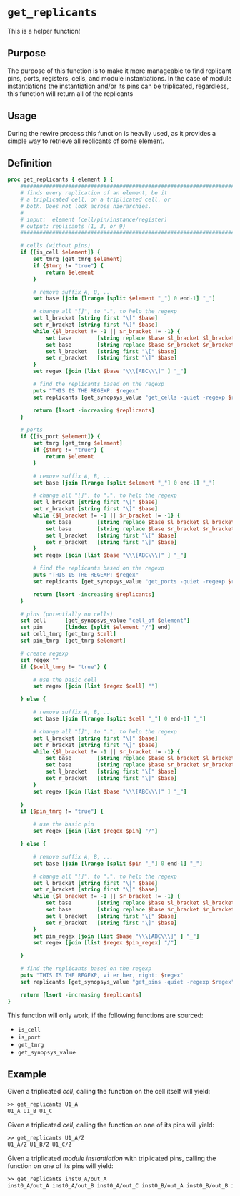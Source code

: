 # ```get_replicants```

This is a helper function!

## Purpose

The purpose of this function is to make it more manageable to find replicant pins, ports, registers, cells, and module instantiations. In the case of module instantiations the instantiation and/or its pins can be triplicated, regardless, this function will return all of the replicants

## Usage

During the rewire process this function is heavily used, as it provides a simple way to retrieve all replicants of some element.

## Definition

```tcl
proc get_replicants { element } {
    #############################################################################
    # finds every replication of an element, be it
    # a triplicated cell, on a triplicated cell, or
    # both. Does not look across hierarchies.
    #
    # input:  element (cell/pin/instance/register)
    # output: replicants (1, 3, or 9)
    #############################################################################

    # cells (without pins)
    if {[is_cell $element]} {
        set tmrg [get_tmrg $element]
        if {$tmrg != "true"} {
            return $element
        }

        # remove suffix A, B, ...
        set base [join [lrange [split $element "_"] 0 end-1] "_"]

        # change all "[]", to ".", to help the regexp
        set l_bracket [string first "\[" $base]
        set r_bracket [string first "\]" $base]
        while {$l_bracket != -1 || $r_bracket != -1} {
            set base        [string replace $base $l_bracket $l_bracket "."]
            set base        [string replace $base $r_bracket $r_bracket "."]
            set l_bracket   [string first "\[" $base]
            set r_bracket   [string first "\]" $base]
        }
        set regex [join [list $base "\\\[ABC\\\]" ] "_"]

        # find the replicants based on the regexp
        puts "THIS IS THE REGEXP: $regex"
        set replicants [get_synopsys_value "get_cells -quiet -regexp $regex"]

        return [lsort -increasing $replicants]
    }

    # ports
    if {[is_port $element]} {
        set tmrg [get_tmrg $element]
        if {$tmrg != "true"} {
            return $element
        }

        # remove suffix A, B, ...
        set base [join [lrange [split $element "_"] 0 end-1] "_"]

        # change all "[]", to ".", to help the regexp
        set l_bracket [string first "\[" $base]
        set r_bracket [string first "\]" $base]
        while {$l_bracket != -1 || $r_bracket != -1} {
            set base        [string replace $base $l_bracket $l_bracket "."]
            set base        [string replace $base $r_bracket $r_bracket "."]
            set l_bracket   [string first "\[" $base]
            set r_bracket   [string first "\]" $base]
        }
        set regex [join [list $base "\\\[ABC\\\]" ] "_"]

        # find the replicants based on the regexp
        puts "THIS IS THE REGEXP: $regex"
        set replicants [get_synopsys_value "get_ports -quiet -regexp $regex"]

        return [lsort -increasing $replicants]
    }

    # pins (potentially on cells)
    set cell      [get_synopsys_value "cell_of $element"]
    set pin       [lindex [split $element "/"] end]
    set cell_tmrg [get_tmrg $cell]
    set pin_tmrg  [get_tmrg $element]

    # create regexp 
    set regex ""
    if {$cell_tmrg != "true"} {

        # use the basic cell 
        set regex [join [list $regex $cell] ""]

    } else {

        # remove suffix A, B, ...
        set base [join [lrange [split $cell "_"] 0 end-1] "_"]

        # change all "[]", to ".", to help the regexp
        set l_bracket [string first "\[" $base]
        set r_bracket [string first "\]" $base]
        while {$l_bracket != -1 || $r_bracket != -1} {
            set base        [string replace $base $l_bracket $l_bracket "."]
            set base        [string replace $base $r_bracket $r_bracket "."]
            set l_bracket   [string first "\[" $base]
            set r_bracket   [string first "\]" $base]
        }
        set regex [join [list $base "\\\[ABC\\\]" ] "_"]
        
    }
    if {$pin_tmrg != "true"} {

        # use the basic pin
        set regex [join [list $regex $pin] "/"]

    } else {

        # remove suffix A, B, ...
        set base [join [lrange [split $pin "_"] 0 end-1] "_"]

        # change all "[]", to ".", to help the regexp
        set l_bracket [string first "\[" $base]
        set r_bracket [string first "\]" $base]
        while {$l_bracket != -1 || $r_bracket != -1} {
            set base        [string replace $base $l_bracket $l_bracket "."]
            set base        [string replace $base $r_bracket $r_bracket "."]
            set l_bracket   [string first "\[" $base]
            set r_bracket   [string first "\]" $base]
        }
        set pin_regex [join [list $base "\\\[ABC\\\]" ] "_"]
        set regex [join [list $regex $pin_regex] "/"]

    }

    # find the replicants based on the regexp
    puts "THIS IS THE REGEXP, vi er her, right: $regex"
    set replicants [get_synopsys_value "get_pins -quiet -regexp $regex"]

    return [lsort -increasing $replicants]
}
```

This function will only work, if the following functions are sourced:

* ```is_cell```
* ```is_port```
* ```get_tmrg```
* ```get_synopsys_value```

## Example

Given a triplicated *cell*, calling the function on the cell itself will yield:

```tcl
>> get_replicants U1_A
U1_A U1_B U1_C
```

Given a triplicated *cell*, calling the function on one of its pins will yield:

```tcl
>> get_replicants U1_A/Z
U1_A/Z U1_B/Z U1_C/Z
```

Given a triplicated *module instantiation* with triplicated pins, calling the function on one of its pins will yield:

```tcl
>> get_replicants inst0_A/out_A
inst0_A/out_A inst0_A/out_B inst0_A/out_C inst0_B/out_A inst0_B/out_B inst0_B/out_C inst0_C/out_A inst0_C/out_B inst0_C/out_C
```
